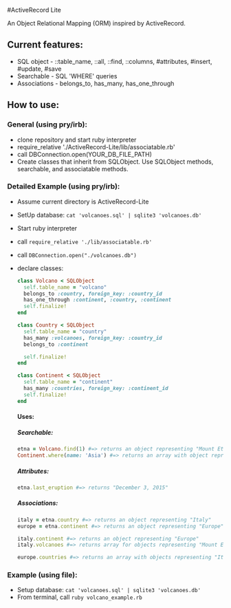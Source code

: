 #ActiveRecord Lite

An Object Relational Mapping (ORM) inspired by ActiveRecord.

## Current features:
+ SQL object - ::table_name, ::all, ::find, ::columns, #attributes, #insert, #update, #save
+ Searchable - SQL 'WHERE' queries
+ Associations - belongs_to, has_many, has_one_through

## How to use:
### General (using pry/irb):
+ clone repository and start ruby interpreter
+ require_relative './ActiveRecord-Lite/lib/associatable.rb'
+ call DBConnection.open(YOUR_DB_FILE_PATH)
+ Create classes that inherit from SQLObject. Use SQLObject methods, searchable, and associatable methods.

### Detailed Example (using pry/irb):
+ Assume current directory is ActiveRecord-Lite
+ SetUp database:  `cat 'volcanoes.sql' | sqlite3 'volcanoes.db'`
+ Start ruby interpreter
+ call `require_relative './lib/associatable.rb'`
+ call `DBConnection.open("./volcanoes.db")`
+ declare classes:
    ```ruby
    class Volcano < SQLObject
      self.table_name = "volcano"
      belongs_to :country, foreign_key: :country_id
      has_one_through :continent, :country, :continent
      self.finalize!
    end

    class Country < SQLObject
      self.table_name = "country"
      has_many :volcanoes, foreign_key: :country_id
      belongs_to :continent

      self.finalize!
    end

    class Continent < SQLObject
      self.table_name = "continent"
      has_many :countries, foreign_key: :continent_id
      self.finalize!
    end
    ```

    #### Uses:
    ##### **Searchable:**
    ```ruby
    etna = Volcano.find(1) #=> returns an object representing "Mount Etna"
    Continent.where(name: 'Asia') #=> returns an array with object representing Asia
    ```
    ##### **Attributes:**
    ```ruby
    etna.last_eruption #=> returns "December 3, 2015"
    ```
    ##### **Associations:**
    ```ruby
    italy = etna.country #=> returns an object representing "Italy"
    europe = etna.continent #=> returns an object representing "Europe"

    italy.continent #=> returns an object representing "Europe"
    italy.volcanoes #=> returns array for objects representing "Mount Etna", "Vesuvius", and "Stromboli"

    europe.countries #=> returns an array with objects representing "Italy" and "Iceland"
    ```

### Example (using file):
+ Setup database: `cat 'volcanoes.sql' | sqlite3 'volcanoes.db'`
+ From terminal, call `ruby volcano_example.rb`
